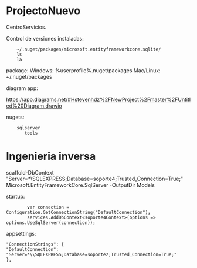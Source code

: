 # ProjectoNuevo
 CentroServicios.

Control de versiones instaladas:

 		~/.nuget/packages/microsoft.entityframeworkcore.sqlite/
		ls
		la

package:
Windows: %userprofile%\.nuget\packages
Mac/Linux: ~/.nuget/packages

diagram app:

https://app.diagrams.net/#Hstevenhdz%2FNewProject%2Fmaster%2FUntitled%20Diagram.drawio

nugets: 

        sqlserver
	       tools

# Ingenieria inversa
scaffold-DbContext "Server=*\SQLEXPRESS;Database=soporte4;Trusted_Connection=True;" Microsoft.EntityFrameworkCore.SqlServer -OutputDir Models


startup:

            var connection = Configuration.GetConnectionString("DefaultConnection");
            services.AddDbContext<soporte4Context>(options => options.UseSqlServer(connection));

appsettings:

    "ConnectionStrings": {
    "DefaultConnection": "Server=*\\SQLEXPRESS;Database=soporte2;Trusted_Connection=True;"
    },
